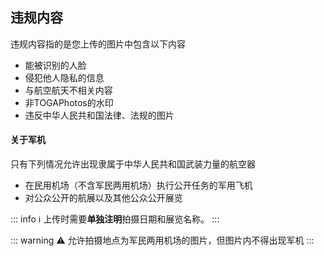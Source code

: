 ## 违规内容
违规内容指的是您上传的图片中包含以下内容
- 能被识别的人脸
- 侵犯他人隐私的信息
- 与航空航天不相关内容
- 非TOGAPhotos的水印
- 违反中华人民共和国法律、法规的图片


#### 关于军机
只有下列情况允许出现隶属于中华人民共和国武装力量的航空器
- 在民用机场（不含军民两用机场）执行公开任务的军用飞机
- 对公众公开的航展以及其他公众公开展览

::: info :information_source:
上传时需要**单独注明**拍摄日期和展览名称。
:::

::: warning :warning:
允许拍摄地点为军民两用机场的图片，但图片内不得出现军机
:::
